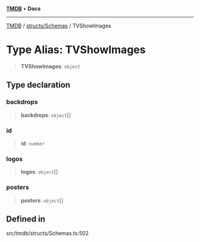 [**TMDB**](../../../README.md) • **Docs**

***

[TMDB](../../../README.md) / [structs/Schemas](../README.md) / TVShowImages

# Type Alias: TVShowImages

> **TVShowImages**: `object`

## Type declaration

### backdrops

> **backdrops**: `object`[]

### id

> **id**: `number`

### logos

> **logos**: `object`[]

### posters

> **posters**: `object`[]

## Defined in

src/tmdb/structs/Schemas.ts:502
